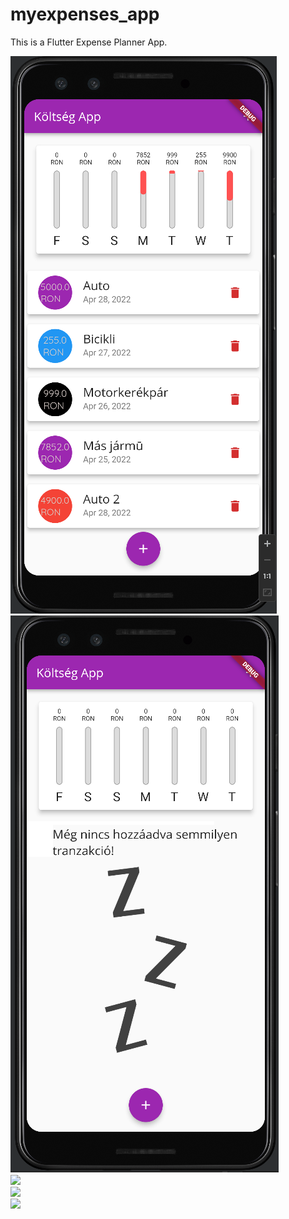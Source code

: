 # myexpenses_app

This is a Flutter Expense Planner App.

<img src="assets/images/IMG_1.png"/><br>
<img src="assets/images/IMG_2.png"/><br>
<img src="assets/images/IMG_3.png"/><br>
<img src="assets/images/IMG_4.png"/><br>
<img src="assets/images/IMG_5.png"/><br>

